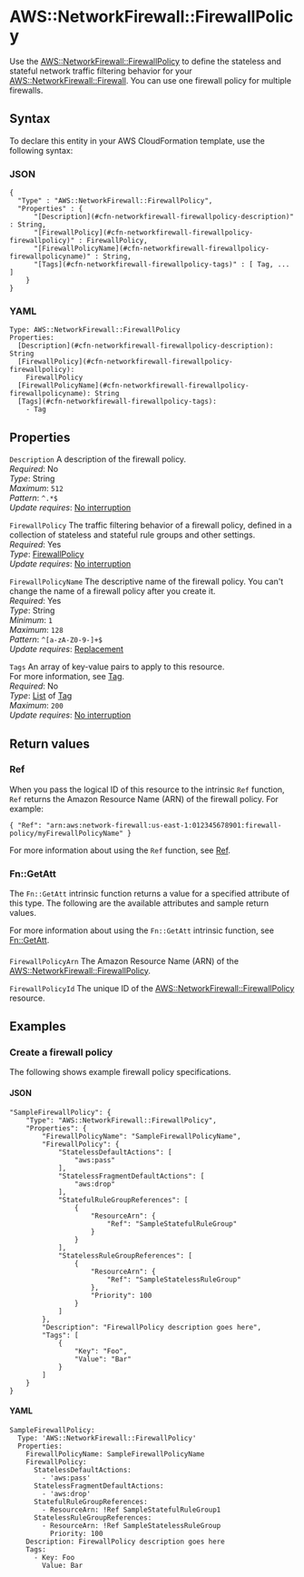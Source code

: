 # AWS::NetworkFirewall::FirewallPolicy<a name="aws-resource-networkfirewall-firewallpolicy"></a>

Use the [AWS::NetworkFirewall::FirewallPolicy](#aws-resource-networkfirewall-firewallpolicy) to define the stateless and stateful network traffic filtering behavior for your [AWS::NetworkFirewall::Firewall](aws-resource-networkfirewall-firewall.md)\. You can use one firewall policy for multiple firewalls\. 

## Syntax<a name="aws-resource-networkfirewall-firewallpolicy-syntax"></a>

To declare this entity in your AWS CloudFormation template, use the following syntax:

### JSON<a name="aws-resource-networkfirewall-firewallpolicy-syntax.json"></a>

```
{
  "Type" : "AWS::NetworkFirewall::FirewallPolicy",
  "Properties" : {
      "[Description](#cfn-networkfirewall-firewallpolicy-description)" : String,
      "[FirewallPolicy](#cfn-networkfirewall-firewallpolicy-firewallpolicy)" : FirewallPolicy,
      "[FirewallPolicyName](#cfn-networkfirewall-firewallpolicy-firewallpolicyname)" : String,
      "[Tags](#cfn-networkfirewall-firewallpolicy-tags)" : [ Tag, ... ]
    }
}
```

### YAML<a name="aws-resource-networkfirewall-firewallpolicy-syntax.yaml"></a>

```
Type: AWS::NetworkFirewall::FirewallPolicy
Properties: 
  [Description](#cfn-networkfirewall-firewallpolicy-description): String
  [FirewallPolicy](#cfn-networkfirewall-firewallpolicy-firewallpolicy): 
    FirewallPolicy
  [FirewallPolicyName](#cfn-networkfirewall-firewallpolicy-firewallpolicyname): String
  [Tags](#cfn-networkfirewall-firewallpolicy-tags): 
    - Tag
```

## Properties<a name="aws-resource-networkfirewall-firewallpolicy-properties"></a>

`Description`  <a name="cfn-networkfirewall-firewallpolicy-description"></a>
A description of the firewall policy\.  
*Required*: No  
*Type*: String  
*Maximum*: `512`  
*Pattern*: `^.*$`  
*Update requires*: [No interruption](https://docs.aws.amazon.com/AWSCloudFormation/latest/UserGuide/using-cfn-updating-stacks-update-behaviors.html#update-no-interrupt)

`FirewallPolicy`  <a name="cfn-networkfirewall-firewallpolicy-firewallpolicy"></a>
The traffic filtering behavior of a firewall policy, defined in a collection of stateless and stateful rule groups and other settings\.   
*Required*: Yes  
*Type*: [FirewallPolicy](aws-properties-networkfirewall-firewallpolicy-firewallpolicy.md)  
*Update requires*: [No interruption](https://docs.aws.amazon.com/AWSCloudFormation/latest/UserGuide/using-cfn-updating-stacks-update-behaviors.html#update-no-interrupt)

`FirewallPolicyName`  <a name="cfn-networkfirewall-firewallpolicy-firewallpolicyname"></a>
The descriptive name of the firewall policy\. You can't change the name of a firewall policy after you create it\.  
*Required*: Yes  
*Type*: String  
*Minimum*: `1`  
*Maximum*: `128`  
*Pattern*: `^[a-zA-Z0-9-]+$`  
*Update requires*: [Replacement](https://docs.aws.amazon.com/AWSCloudFormation/latest/UserGuide/using-cfn-updating-stacks-update-behaviors.html#update-replacement)

`Tags`  <a name="cfn-networkfirewall-firewallpolicy-tags"></a>
An array of key\-value pairs to apply to this resource\.  
For more information, see [Tag](https://docs.aws.amazon.com/AWSCloudFormation/latest/UserGuide/aws-properties-resource-tags.html)\.  
*Required*: No  
*Type*: [List](aws-properties-networkfirewall-firewallpolicy-tags.md) of [Tag](aws-properties-networkfirewall-firewallpolicy-tags.md)  
*Maximum*: `200`  
*Update requires*: [No interruption](https://docs.aws.amazon.com/AWSCloudFormation/latest/UserGuide/using-cfn-updating-stacks-update-behaviors.html#update-no-interrupt)

## Return values<a name="aws-resource-networkfirewall-firewallpolicy-return-values"></a>

### Ref<a name="aws-resource-networkfirewall-firewallpolicy-return-values-ref"></a>

When you pass the logical ID of this resource to the intrinsic `Ref` function, `Ref` returns the Amazon Resource Name \(ARN\) of the firewall policy\. For example: 

 `{ "Ref": "arn:aws:network-firewall:us-east-1:012345678901:firewall-policy/myFirewallPolicyName" }` 

For more information about using the `Ref` function, see [Ref](https://docs.aws.amazon.com/AWSCloudFormation/latest/UserGuide/intrinsic-function-reference-ref.html)\.

### Fn::GetAtt<a name="aws-resource-networkfirewall-firewallpolicy-return-values-fn--getatt"></a>

The `Fn::GetAtt` intrinsic function returns a value for a specified attribute of this type\. The following are the available attributes and sample return values\.

For more information about using the `Fn::GetAtt` intrinsic function, see [Fn::GetAtt](https://docs.aws.amazon.com/AWSCloudFormation/latest/UserGuide/intrinsic-function-reference-getatt.html)\.

#### <a name="aws-resource-networkfirewall-firewallpolicy-return-values-fn--getatt-fn--getatt"></a>

`FirewallPolicyArn`  <a name="FirewallPolicyArn-fn::getatt"></a>
The Amazon Resource Name \(ARN\) of the [AWS::NetworkFirewall::FirewallPolicy](#aws-resource-networkfirewall-firewallpolicy)\. 

`FirewallPolicyId`  <a name="FirewallPolicyId-fn::getatt"></a>
The unique ID of the [AWS::NetworkFirewall::FirewallPolicy](#aws-resource-networkfirewall-firewallpolicy) resource\. 

## Examples<a name="aws-resource-networkfirewall-firewallpolicy--examples"></a>



### Create a firewall policy<a name="aws-resource-networkfirewall-firewallpolicy--examples--Create_a_firewall_policy"></a>

The following shows example firewall policy specifications\. 

#### JSON<a name="aws-resource-networkfirewall-firewallpolicy--examples--Create_a_firewall_policy--json"></a>

```
"SampleFirewallPolicy": {
    "Type": "AWS::NetworkFirewall::FirewallPolicy",
    "Properties": {
        "FirewallPolicyName": "SampleFirewallPolicyName",
        "FirewallPolicy": {
            "StatelessDefaultActions": [
                "aws:pass"
            ],
            "StatelessFragmentDefaultActions": [
                "aws:drop"
            ],
            "StatefulRuleGroupReferences": [
                {
                    "ResourceArn": {
                        "Ref": "SampleStatefulRuleGroup"
                    }
                }
            ],
            "StatelessRuleGroupReferences": [
                {
                    "ResourceArn": {
                        "Ref": "SampleStatelessRuleGroup"
                    },
                    "Priority": 100
                }
            ]
        },
        "Description": "FirewallPolicy description goes here",
        "Tags": [
            {
                "Key": "Foo",
                "Value": "Bar"
            }
        ]
    }
}
```

#### YAML<a name="aws-resource-networkfirewall-firewallpolicy--examples--Create_a_firewall_policy--yaml"></a>

```
SampleFirewallPolicy:
  Type: 'AWS::NetworkFirewall::FirewallPolicy'
  Properties:
    FirewallPolicyName: SampleFirewallPolicyName
    FirewallPolicy:
      StatelessDefaultActions:
        - 'aws:pass'
      StatelessFragmentDefaultActions:
        - 'aws:drop'
      StatefulRuleGroupReferences:
        - ResourceArn: !Ref SampleStatefulRuleGroup1
      StatelessRuleGroupReferences:
        - ResourceArn: !Ref SampleStatelessRuleGroup
          Priority: 100
    Description: FirewallPolicy description goes here
    Tags:
      - Key: Foo
        Value: Bar
```